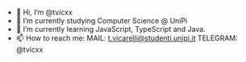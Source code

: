 - 👋 Hi, I’m @tvicxx
- 👀 I’m currently studying Computer Science @ UniPi
- 🌱 I’m currently learning JavaScript, TypeScript and Java.
- 📫 How to reach me: 
                        MAIL:   t.vicarelli@studenti.unipi.it
                    TELEGRAM:   @tvicxx

<!---
tvicxx/tvicxx is a ✨ special ✨ repository because its `README.md` (this file) appears on your GitHub profile.
You can click the Preview link to take a look at your changes.
--->
